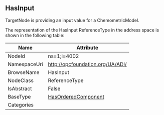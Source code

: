 <!-- objecttype -->
## HasInput
TargetNode is providing an input value for a ChemometricModel.  
<!-- end of text -->
The representation of the HasInput ReferenceType in the address space is shown in the following table:  

|Name|Attribute|
|---|---|
|NodeId|ns=1;i=4002|
|NamespaceUri|http://opcfoundation.org/UA/ADI/|
|BrowseName|HasInput|
|NodeClass|ReferenceType|
|IsAbstract|False|
|BaseType|[HasOrderedComponent](../../../Core/Part3/ReferenceTypes/HasOrderedComponent/readme.md)|
|Categories||

